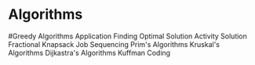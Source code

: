 # Algorithms
#Greedy Algorithms
Application
  Finding Optimal Solution
      Activity Solution
      Fractional Knapsack
      Job Sequencing
      Prim's Algorithms
      Kruskal's Algorithms
      Dijkastra's Algorithms
      Kuffman Coding
